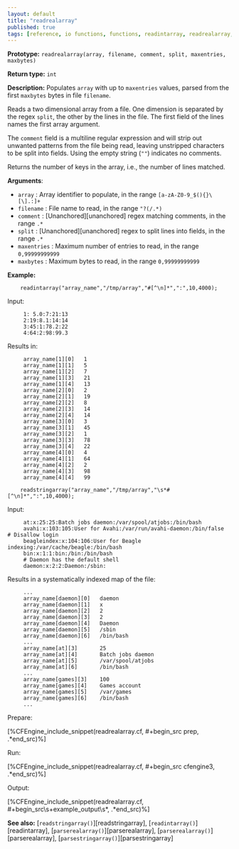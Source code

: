 ```yaml
---
layout: default
title: "readrealarray"
published: true
tags: [reference, io functions, functions, readintarray, readrealarray, readstringarray]
---
```


**Prototype:** `readrealarray(array, filename, comment, split, maxentries, maxbytes)`<br>

**Return type:** `int`

**Description:** Populates `array` with up to `maxentries` values, parsed from
the first `maxbytes` bytes in file `filename`.

Reads a two dimensional array from a file. One dimension is separated by the
regex `split`, the other by the lines in the file. The first field of the
lines names the first array argument.

The `comment` field is a multiline regular expression and will strip out
unwanted patterns from the file being read, leaving unstripped characters to be
split into fields. Using the empty string (`""`) indicates no comments.

Returns the number of keys in the array, i.e., the number of
lines matched.

**Arguments**:

* `array` : Array identifier to populate, in the range
`[a-zA-Z0-9_$(){}\[\].:]+`
* `filename` : File name to read, in the range `"?(/.*)`
* `comment` : [Unanchored][unanchored] regex matching comments, in the range `.*`
* `split` : [Unanchored][unanchored] regex to split lines into fields, in the range `.*`
* `maxentries` : Maximum number of entries to read, in the range
`0,99999999999`
* `maxbytes` : Maximum bytes to read, in the range `0,99999999999`

**Example:**

```cf3
    readintarray("array_name","/tmp/array","#[^\n]*",":",10,4000);
```

Input:

```cf3
     1: 5.0:7:21:13
     2:19:8.1:14:14
     3:45:1:78.2:22
     4:64:2:98:99.3
```

Results in:

```cf3
     array_name[1][0]   1
     array_name[1][1]   5
     array_name[1][2]   7
     array_name[1][3]   21
     array_name[1][4]   13
     array_name[2][0]   2
     array_name[2][1]   19
     array_name[2][2]   8
     array_name[2][3]   14
     array_name[2][4]   14
     array_name[3][0]   3
     array_name[3][1]   45
     array_name[3][2]   1
     array_name[3][3]   78
     array_name[3][4]   22
     array_name[4][0]   4
     array_name[4][1]   64
     array_name[4][2]   2
     array_name[4][3]   98
     array_name[4][4]   99
```

```cf3
    readstringarray("array_name","/tmp/array","\s*#[^\n]*",":",10,4000);
```

Input:

```cf3
     at:x:25:25:Batch jobs daemon:/var/spool/atjobs:/bin/bash
     avahi:x:103:105:User for Avahi:/var/run/avahi-daemon:/bin/false    # Disallow login
     beagleindex:x:104:106:User for Beagle indexing:/var/cache/beagle:/bin/bash
     bin:x:1:1:bin:/bin:/bin/bash
     # Daemon has the default shell
     daemon:x:2:2:Daemon:/sbin:
```

Results in a systematically indexed map of the file:

```cf3
     ...
     array_name[daemon][0]   daemon
     array_name[daemon][1]   x
     array_name[daemon][2]   2
     array_name[daemon][3]   2
     array_name[daemon][4]   Daemon
     array_name[daemon][5]   /sbin
     array_name[daemon][6]   /bin/bash
     ...
     array_name[at][3]       25
     array_name[at][4]       Batch jobs daemon
     array_name[at][5]       /var/spool/atjobs
     array_name[at][6]       /bin/bash
     ...
     array_name[games][3]    100
     array_name[games][4]    Games account
     array_name[games][5]    /var/games
     array_name[games][6]    /bin/bash
     ...
```
Prepare:

[%CFEngine_include_snippet(readrealarray.cf, #\+begin_src prep, .*end_src)%]

Run:

[%CFEngine_include_snippet(readrealarray.cf, #\+begin_src cfengine3, .*end_src)%]

Output:

[%CFEngine_include_snippet(readrealarray.cf, #\+begin_src\s+example_output\s*, .*end_src)%]

**See also:** [`readstringarray()`][readstringarray], [`readintarray()`][readintarray], [`parserealarray()`][parserealarray], [`parserealarray()`][parserealarray], [`parsestringarray()`][parsestringarray]
